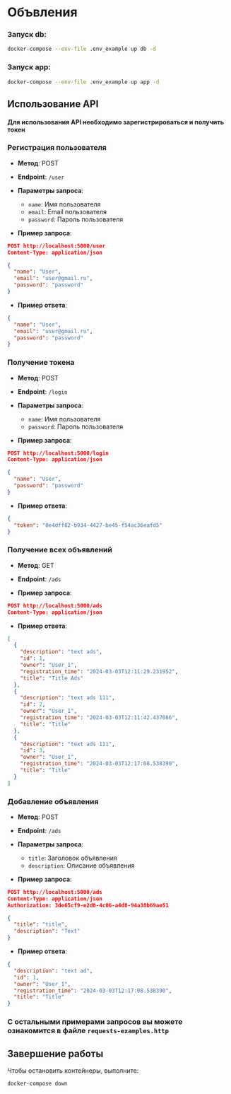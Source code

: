 # Объвления

### Запуск db:
```bash
docker-compose --env-file .env_example up db -d
```
### Запуск app:
```bash
docker-compose --env-file .env_example up app -d
```

## Использование API

#### Для использования API необходимо зарегистрироваться и получить токен

### Регистрация пользователя
* **Метод**: POST
* **Endpoint**: `/user`
* **Параметры запроса**:
    - `name`: Имя пользователя
    - `email`: Email пользователя
    - `password`: Пароль пользователя

* **Пример запроса**:

```json
POST http://localhost:5000/user
Content-Type: application/json

{
  "name": "User",
  "email": "user@gmail.ru",
  "password": "password"
}
```

* **Пример ответа**:

```json
{
  "name": "User",
  "email": "user@gmail.ru",
  "password": "password"
}
```

### Получение токена
* **Метод**: POST
* **Endpoint**: `/login`
* **Параметры запроса**:
    - `name`: Имя пользователя
    - `password`: Пароль пользователя

* **Пример запроса**:

```json
POST http://localhost:5000/login
Content-Type: application/json

{
  "name": "User",
  "password": "password"
}
```

* **Пример ответа**:

```json
{
  "token": "0e4dff82-b934-4427-be45-f54ac36eafd5"
}
```

### Получение всех объявлений
* **Метод**: GET
* **Endpoint**: `/ads`

* **Пример запроса**:

```json
POST http://localhost:5000/ads
Content-Type: application/json
```

* **Пример ответа**:

```json
[
  {
    "description": "text ads",
    "id": 1,
    "owner": "User_1",
    "registration_time": "2024-03-03T12:11:29.231952",
    "title": "Title Ads"
  },
  {
    "description": "text ads 111",
    "id": 2,
    "owner": "User_1",
    "registration_time": "2024-03-03T12:11:42.437086",
    "title": "Title"
  },
  {
    "description": "text ads 111",
    "id": 3,
    "owner": "User_1",
    "registration_time": "2024-03-03T12:17:08.538390",
    "title": "Title"
  }
]
```

### Добавление объявления
* **Метод**: POST
* **Endpoint**: `/ads`
* **Параметры запроса**:
    - `title`: Заголовок объявления
    - `description`: Описание объявления

* **Пример запроса**:

```json
POST http://localhost:5000/ads
Content-Type: application/json
Authorization: 3de65cf9-e2d8-4c06-a4d8-94a38b69ae51

{
  "title": "title",
  "description": "Text"
}
```

* **Пример ответа**:

```json
{
  "description": "text ad",
  "id": 1,
  "owner": "User_1",
  "registration_time": "2024-03-03T12:17:08.538390",
  "title": "Title"
}
```

### С остальными примерами запросов вы можете ознакомится в файле `requests-examples.http`

## Завершение работы
Чтобы остановить контейнеры, выполните:
```bash
docker-compose down
```
